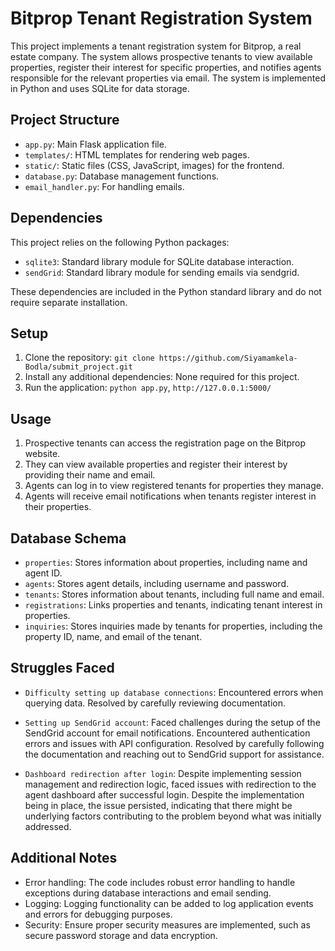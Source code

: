 # Bitprop Tenant Registration System

This project implements a tenant registration system for Bitprop, a real estate company. The system allows prospective tenants to view available properties, register their interest for specific properties, and notifies agents responsible for the relevant properties via email. The system is implemented in Python and uses SQLite for data storage.

## Project Structure

- `app.py`: Main Flask application file.
- `templates/`: HTML templates for rendering web pages.
- `static/`: Static files (CSS, JavaScript, images) for the frontend.
- `database.py`: Database management functions.
- `email_handler.py`: For handling emails.

## Dependencies

This project relies on the following Python packages:
- `sqlite3`: Standard library module for SQLite database interaction.
- `sendGrid`: Standard library module for sending emails via sendgrid.



These dependencies are included in the Python standard library and do not require separate installation.

## Setup

1. Clone the repository: `git clone https://github.com/Siyamamkela-Bodla/submit_project.git`
2. Install any additional dependencies: None required for this project.
3. Run the application: `python app.py`, `http://127.0.0.1:5000/`

## Usage

1. Prospective tenants can access the registration page on the Bitprop website.
2. They can view available properties and register their interest by providing their name and email.
3. Agents can log in to view registered tenants for properties they manage.
4. Agents will receive email notifications when tenants register interest in their properties.

## Database Schema

- `properties`: Stores information about properties, including name and agent ID.
- `agents`: Stores agent details, including username and password.
- `tenants`: Stores information about tenants, including full name and email.
- `registrations`: Links properties and tenants, indicating tenant interest in properties.
- `inquiries`: Stores inquiries made by tenants for properties, including the property ID, name, and email of the tenant.

## Struggles Faced

- `Difficulty setting up database connections`: Encountered errors when querying data. Resolved by carefully reviewing documentation.

- `Setting up SendGrid account`: Faced challenges during the setup of the SendGrid account for email notifications. Encountered authentication errors and issues with API configuration. Resolved by carefully following the documentation and reaching out to SendGrid support for assistance.

- `Dashboard redirection after login`: Despite implementing session management and redirection logic, faced issues with redirection to the agent dashboard after successful login. Despite the implementation being in place, the issue persisted, indicating that there might be underlying factors contributing to the problem beyond what was initially addressed. 

## Additional Notes

- Error handling: The code includes robust error handling to handle exceptions during database interactions and email sending.
- Logging: Logging functionality can be added to log application events and errors for debugging purposes.
- Security: Ensure proper security measures are implemented, such as secure password storage and data encryption.


